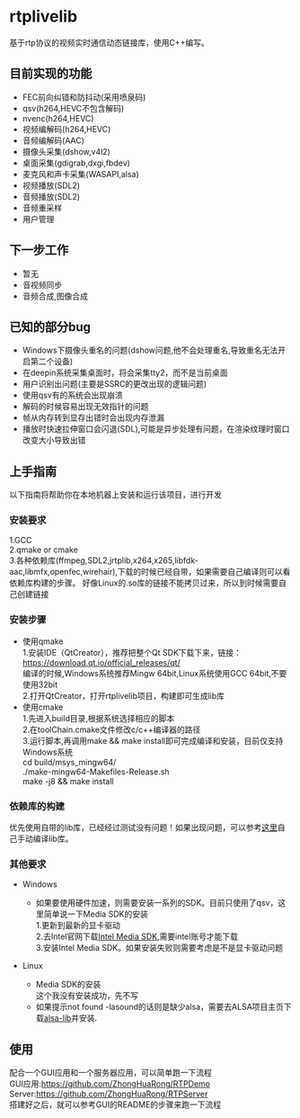 # rtplivelib
基于rtp协议的视频实时通信动态链接库，使用C++编写。

## 目前实现的功能
* FEC前向纠错和防抖动(采用喷泉码)
* qsv(h264,HEVC不包含解码)
* nvenc(h264,HEVC)
* 视频编解码(h264,HEVC)
* 音频编解码(AAC)
* 摄像头采集(dshow,v4l2)
* 桌面采集(gdigrab,dxgi,fbdev)
* 麦克风和声卡采集(WASAPI,alsa)
* 视频播放(SDL2)
* 音频播放(SDL2)
* 音频重采样
* 用户管理

## 下一步工作
* 暂无
* 音视频同步
* 音频合成,图像合成

## 已知的部分bug
* Windows下摄像头重名的问题(dshow问题,他不会处理重名,导致重名无法开启第二个设备)
* 在deepin系统采集桌面时，将会采集tty2，而不是当前桌面
* 用户识别出问题(主要是SSRC的更改出现的逻辑问题)
* 使用qsv有的系统会出现崩溃
* 解码的时候容易出现无效指针的问题
* 帧从内存转到显存出错时会出现内存泄漏
* 播放时快速拉伸窗口会闪退(SDL),可能是异步处理有问题，在渲染纹理时窗口改变大小导致出错

## 上手指南
以下指南将帮助你在本地机器上安装和运行该项目，进行开发


### 安装要求
1.GCC<br>
2.qmake or cmake<br>
3.各种依赖库(ffmpeg,SDL2,jrtplib,x264,x265,libfdk-aac,libmfx,openfec,wirehair),下载的时候已经自带，如果需要自己编译则可以看依赖库构建的步骤。
好像Linux的.so库的链接不能拷贝过来，所以到时候需要自己创建链接<br>

### 安装步骤
* 使用qmake<br>
  1.安装IDE（QtCreator），推荐把整个Qt SDK下载下来，链接：https://download.qt.io/official_releases/qt/<br>
  编译的时候,Windows系统推荐Mingw 64bit,Linux系统使用GCC 64bit,不要使用32bit<br>
  2.打开QtCreator，打开rtplivelib项目，构建即可生成lib库
* 使用cmake<br>
  1.先进入build目录,根据系统选择相应的脚本<br>
  2.在toolChain.cmake文件修改c/c++编译器的路径<br>
  3.运行脚本,再调用make && make install即可完成编译和安装，目前仅支持Windows系统<br>
    cd build/msys_mingw64/<br>
    ./make-mingw64-Makefiles-Release.sh<br>
    make -j8 && make install<br>


### 依赖库的构建
优先使用自带的lib库，已经经过测试没有问题！如果出现问题，可以参考[这里](https://github.com/ZhongHuaRong/rtplivelib/blob/master/build.md)自己手动编译lib库。

### 其他要求
* Windows<br>
  * 如果要使用硬件加速，则需要安装一系列的SDK。目前只使用了qsv，这里简单说一下Media SDK的安装<br>
    1.更新到最新的显卡驱动<br>
    2.去Intel官网下载[Intel Media SDK](https://software.intel.com/en-us/media-sdk/choose-download/client),需要intel账号才能下载<br>
    3.安装Intel Media SDK。如果安装失败则需要考虑是不是显卡驱动问题<br>

* Linux<br>
  * Media SDK的安装<br>
    这个我没有安装成功，先不写<br>
  * 如果提示not found -lasound的话则是缺少alsa，需要去ALSA项目主页下载[alsa-lib](http://www.alsa-project.org/main/index.php/Main_Page)并安装.<br>

## 使用
配合一个GUI应用和一个服务器应用，可以简单跑一下流程<br>
GUI应用:https://github.com/ZhongHuaRong/RTPDemo<br>
Server:https://github.com/ZhongHuaRong/RTPServer<br>
搭建好之后，就可以参考GUI的README的步骤来跑一下流程<br>
